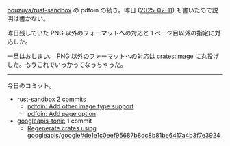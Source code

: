 [bouzuya/rust-sandbox] の pdfoin の続き。昨日 ([2025-02-11]) も書いたので説明は書かない。

昨日残していた PNG 以外のフォーマットへの対応と 1 ページ目以外の指定に対応した。

一旦はおしまい。 PNG 以外のフォーマットへの対応は [crates:image] に丸投げした。もうこれでいっかってなっちゃった。

---

今日のコミット。

- [rust-sandbox](https://github.com/bouzuya/rust-sandbox) 2 commits
  - [pdfoin: Add other image type support](https://github.com/bouzuya/rust-sandbox/commit/41113796138a15fab4cc84601b04601bceb2f4e5)
  - [pdfoin: Add page option](https://github.com/bouzuya/rust-sandbox/commit/9ffaa029d4a1da423afc0d547d6ab5d9c1eebda1)
- [googleapis-tonic](https://github.com/bouzuya/googleapis-tonic) 1 commit
  - [Regenerate crates using googleapis/google#de1e1c0eef95687b8dc8b81be6417a4b3f7e3924](https://github.com/bouzuya/googleapis-tonic/commit/b671ea096efe92bc9ff8d9282662c5c9fa7bc552)

[2025-02-11]: https://blog.bouzuya.net/2025/02/11/
[bouzuya/rust-sandbox]: https://github.com/bouzuya/rust-sandbox
[crates:image]: https://crates.io/crates/image
